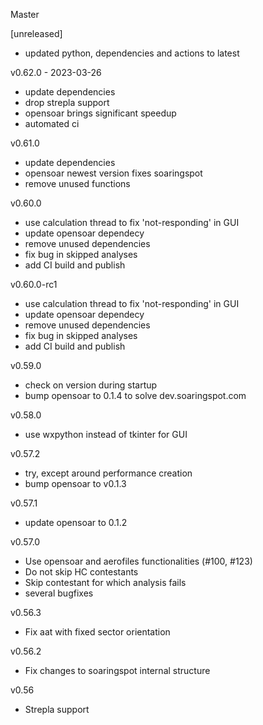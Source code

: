 Master

[unreleased]
- updated python, dependencies and actions to latest

v0.62.0 - 2023-03-26
- update dependencies
- drop strepla support
- opensoar brings significant speedup
- automated ci

v0.61.0
- update dependencies
- opensoar newest version fixes soaringspot
- remove unused functions

v0.60.0
- use calculation thread to fix 'not-responding' in GUI
- update opensoar dependecy
- remove unused dependencies
- fix bug in skipped analyses
- add CI build and publish

v0.60.0-rc1
- use calculation thread to fix 'not-responding' in GUI
- update opensoar dependecy
- remove unused dependencies
- fix bug in skipped analyses
- add CI build and publish

v0.59.0
- check on version during startup
- bump opensoar to 0.1.4 to solve dev.soaringspot.com

v0.58.0
- use wxpython instead of tkinter for GUI

v0.57.2
- try, except around performance creation
- bump opensoar to v0.1.3

v0.57.1
- update opensoar to 0.1.2

v0.57.0
- Use opensoar and aerofiles functionalities (#100, #123)
- Do not skip HC contestants
- Skip contestant for which analysis fails
- several bugfixes

v0.56.3
- Fix aat with fixed sector orientation

v0.56.2
- Fix changes to soaringspot internal structure

v0.56
- Strepla support
